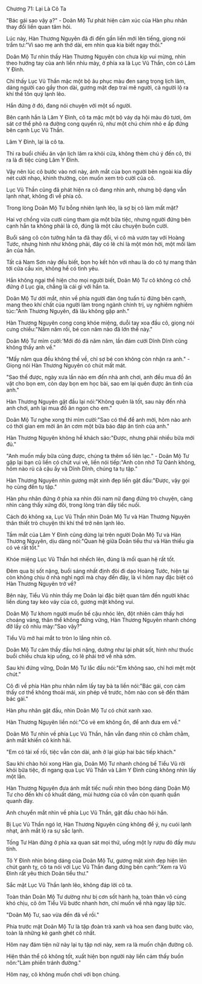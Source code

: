




Chương 71: Lại Là Cô Ta


"Bác gái sao vậy ạ?" - Doãn Mộ Tư phát hiện cảm xúc của Hàn phu nhân thay đổi liền quan tâm hỏi.

Lúc này, Hàn Thương Nguyên đã đi đến gần liền mới lên tiếng, giọng nói trầm tư:"Vì sao mẹ anh thở dài, em nhìn qua kia biết ngay thôi."

Doãn Mộ Tư nhìn thấy Hàn Thương Nguyên còn chưa kịp vui mừng, nhìn theo hướng tay của anh liền nhíu mày, ở phía xa là Lục Vũ Thần, còn có Lâm Y Đình.

Chỉ thấy Lục Vũ Thần mặc một bộ âu phục màu đen sang trọng lịch lãm, dáng người cao gầy thon dài, gương mặt đẹp trai mê người, cả người lộ ra khí thế tôn quý lạnh lẽo.

Hắn đứng ở đó, đang nói chuyện với một số người.

Bên cạnh hắn là Lâm Y Đình, cô ta mặc một bộ váy dạ hội màu đỏ tươi, ôm sát cơ thể phô ra đường cong quyến rũ, như một chú chim nhỏ e ấp đứng bên cạnh Lục Vũ Thần.

Lâm Y Đình, lại là cô ta.

Thì ra buổi chiều ăn vận lịch lãm ra khỏi cửa, không thèm chú ý đến cô, thì ra là đi tiệc cùng Lâm Y Đình.

Vậy nên lúc cô bước vào nơi này, ánh mắt của bọn người bên ngoài kia đầy nét cười nhạo, khinh thường, còn muốn xem trò cười của cô.

Lục Vũ Thần cũng đã phát hiện ra cô đang nhìn anh, nhưng bộ dạng vẫn lạnh nhạt, không đi về phía cô.

Trong lòng Doãn Mộ Tư bỗng nhiên lạnh lẽo, là sợ bị cô làm mất mặt?



Hai vợ chồng vừa cưới cùng tham gia một bữa tiệc, nhưng người đứng bên cạnh hắn ta không phải là cô, đúng là một câu chuyện buồn cười.

Buổi sáng cô còn tưởng hắn ta đã thay đổi, vì cô mà vươn tay với Hoàng Tước, nhưng hình như không phải, đây có lẽ chỉ là một món hời, một mối làm ăn của hắn.

Tất cả Nam Sơn này đều biết, bọn họ kết hôn với nhau là do cô tự mang thân tới cửa cầu xin, không hề có tình yêu.

Hắn không ngại thể hiện cho mọi người biết, Doãn Mộ Tư cô không có chỗ đứng ở Lục gia, chẳng là cái gì với hắn ta.

Doãn Mộ Tư dời mắt, nhìn về phía người đàn ông tuấn tú đứng bên cạnh, mang theo khí chất của người làm trong ngành chính trị, uy nghiêm nghiêm túc:"Anh Thương Nguyên, đã lâu không gặp anh."

Hàn Thương Nguyên cong cong khóe miệng, duỗi tay xoa đầu cô, giọng nói cưng chiều:"Năm năm rồi, bé con năm nào đã lớn thế này."

Doãn Mộ Tư mỉm cười:'Mới đó đã năm năm, lần đám cưới Dĩnh Dĩnh cũng không thấy anh về."

"Mấy năm qua đều không thể về, chỉ sợ bé con không còn nhận ra anh." - Giọng nói Hàn Thương Nguyên có chút mất mát.

"Sao thế được, ngày xưa lần nào em đến nhà anh chơi, anh đều mua đồ ăn vặt cho bọn em, còn dạy bọn em học bài, sao em lại quên được ân tình của anh."

Hàn Thương Nguyên gật đầu lại nói:"Không quên là tốt, sau này đến nhà anh chơi, anh lại mua đồ ăn ngon cho em."

Doãn Mộ Tư nghe xong thì mỉm cười:"Sao có thể để anh mời, hôm nào anh có thời gian em mời ăn ăn cơm một bữa báo đáp ân tình của anh."

Hàn Thương Nguyên không hề khách sáo:"Được, nhưng phải nhiều bữa mới đủ."

"Anh muốn mấy bữa cũng được, chúng ta thêm số liên lạc." - Doãn Mộ Tư gặp lại bạn cũ liền có chút vui vẻ, liền nói tiếp:"Anh còn nhớ Từ Oánh không, hôm nào rủ cả cậu ấy và Dĩnh Dĩnh, chúng ta tụ tập."

Hàn Thương Nguyên nhìn gương mặt xinh đẹp liền gật đầu:"Được, vậy gọi họ cùng đến tụ tập."

Hàn phu nhân đứng ở phía xa nhìn đôi nam nữ đang đứng trò chuyện, càng nhìn càng thấy xứng đôi, trong lòng tràn đầy tiếc nuối.

Cách đó không xa, Lục Vũ Thần nhìn Doãn Mộ Tư và Hàn Thương Nguyên thân thiết trò chuyện thì khí thế trở nên lạnh lẽo.



Tầm mắt của Lâm Y Đình cũng dừng lại trên người Doãn Mộ Tư và Hàn Thương Nguyên, dịu dàng nói:"Quan hệ giữa Doãn tiểu thư và Hàn thiếu gia có vẻ rất tốt."

Khóe miệng Lục Vũ Thần hơi nhếch lên, đúng là mối quan hệ rất tốt.

Đêm qua bị sốt nặng, buổi sáng nhất định đòi đi dạo Hoàng Tước, hiện tại còn không chịu ở nhà nghỉ ngơi mà chạy đến đây, là vì hôm nay đặc biệt có Hàn Thương Nguyên trở về?

Bên này, Tiểu Vũ nhìn thấy mẹ Doãn lại đặc biệt quan tâm đến người khác liền dùng tay kéo váy của cô, gương mặt không vui.

Doãn Mộ Tư khom người muốn bế cậu nhóc lên, đột nhiên cảm thấy hơi choáng váng, thân thể không đứng vững, Hàn Thương Nguyên nhanh chóng đỡ lấy cô nhíu mày:"Sao vậy?"

Tiểu Vũ mở hai mắt to tròn lo lắng nhìn cô.

Doãn Mộ Tư cảm thấy đầu hơi nặng, dường như lại phát sốt, hình như thuốc buổi chiều chưa kịp uống, có lẽ phải trở về nhà sớm.

Sau khi đứng vững, Doãn Mộ Tư lắc đầu nói:"Em không sao, chỉ hơi mệt một chút."

Cô đi về phía Hàn phu nhân nắm lấy tay bà ta liền nói:"Bác gái, con cảm thấy cơ thể không thoải mái, xin phép về trước, hôm nào con sẽ đến thăm bác gái."

Hàn phu nhân gật đầu, nhìn Doãn Mộ Tư có chút xanh xao.

Hàn Thương Nguyên liền nói:"Có vẻ em không ổn, để anh đưa em về."

Doãn Mô Tư nhìn về phía Lục Vũ Thần, hắn vẫn đang nhìn cô chằm chằm, ánh mắt khiến cô kinh hãi.

"Em có tài xế rồi, tiệc vẫn còn dài, anh ở lại giúp hai bác tiếp khách."

Sau khi chào hỏi xong Hàn gia, Doãn Mộ Tư nhanh chóng bế Tiểu Vũ rời khỏi bữa tiệc, đi ngang qua Lục Vũ Thần và Lâm Y Đình cũng không nhìn lấy một lần.

Hàn Thương Nguyên đưa ánh mắt tiếc nuối nhìn theo bóng dáng Doãn Mộ Tư cho đến khi cô khuất dáng, mùi hương của cô vẫn còn quanh quẩn quanh đây.



Anh chuyển mắt nhìn về phía Lục Vũ Thần, gật đầu chào hỏi hắn.

Bị Lục Vũ Thần ngó lơ, Hàn Thương Nguyên cũng không để ý, nụ cuói lạnh nhạt, ánh mắt lộ ra sự sắc lạnh.

Tống Tư Hàn đứng ở phía xa quan sát mọi thứ, uống một ly rượu đỏ đầy mưu tính.

Tô Y Đình nhìn bóng dáng của Doãn Mộ Tư, gương mặt xinh đẹp hiện lên chút ganh tỵ, cô ta nói với Lục Vũ Thần đang đứng bên cạnh:"Xem ra Vũ Đình rất yêu thích Doãn tiểu thư."

Sắc mặt Lục Vũ Thần lạnh lẽo, không đáp lời cô ta.

Toàn thân Doãn Mộ Tư dường như bị cơn sốt hành hạ, toàn thân vô cùng khó chịu, cô ôm Tiểu Vũ bước nhanh hơn, chỉ muốn về nhà ngay lập tức.

"Doãn Mộ Tư, sao vừa đến đã về rồi."

Phía trước mặt Doãn Mộ Tư là tập đoàn trà xanh và hoa sen đang bước vào, toàn là những kẻ ganh ghét cô nhất.

Hôm nay đám tiện nữ này lại tụ tập nơi này, xem ra là muốn chặn đường cô.

Hiện thân thể cô không tốt, xuất hiện bọn người này liền cảm thấy buồn nôn:"Làm phiền tránh đường."

Hôm nay, cô không muốn chơi với bọn chúng.




